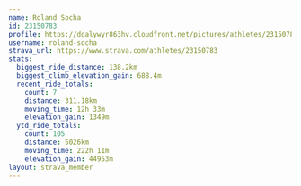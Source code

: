 ```yaml
---
name: Roland Socha
id: 23150783
profile: https://dgalywyr863hv.cloudfront.net/pictures/athletes/23150783/14745672/4/large.jpg
username: roland-socha
strava_url: https://www.strava.com/athletes/23150783
stats:
  biggest_ride_distance: 138.2km
  biggest_climb_elevation_gain: 688.4m
  recent_ride_totals:
    count: 7
    distance: 311.18km
    moving_time: 12h 33m
    elevation_gain: 1349m
  ytd_ride_totals:
    count: 105
    distance: 5026km
    moving_time: 222h 11m
    elevation_gain: 44953m
layout: strava_member
--- 
```

